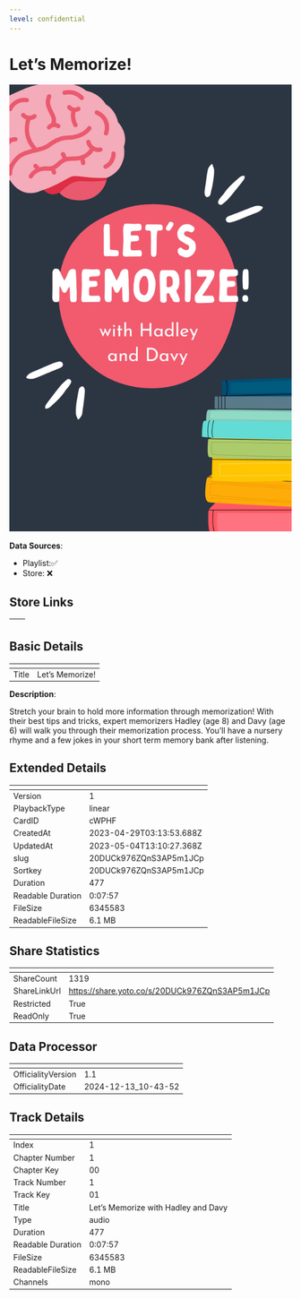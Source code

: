 ```yaml
---
level: confidential
---
```

# Let’s Memorize!

![card_[cWPHF].png](../../img/cards/card_[cWPHF].png)

**Data Sources**: 

- Playlist:✅
- Store: ❌


## Store Links

| <!-- --> | <!-- --> |
| - | - |


## Basic Details

| <!-- --> | <!-- --> |
| - | - |
| Title | Let’s Memorize! |

**Description**:

Stretch your brain to hold more information through memorization! With their best tips and tricks, expert memorizers Hadley (age 8) and Davy (age 6) will walk you through their memorization process. You’ll have a nursery rhyme and a few jokes in your short term memory bank after listening.


## Extended Details

| <!-- --> | <!-- --> |
| - | - |
| Version | 1 |
| PlaybackType | linear |
| CardID | cWPHF |
| CreatedAt | 2023-04-29T03:13:53.688Z |
| UpdatedAt | 2023-05-04T13:10:27.368Z |
| slug | 20DUCk976ZQnS3AP5m1JCp |
| Sortkey | 20DUCk976ZQnS3AP5m1JCp |
| Duration | 477 |
| Readable Duration | 0:07:57 |
| FileSize | 6345583 |
| ReadableFileSize | 6.1 MB |


## Share Statistics

| <!-- --> | <!-- --> |
| - | - |
| ShareCount | 1319 |
| ShareLinkUrl | https://share.yoto.co/s/20DUCk976ZQnS3AP5m1JCp |
| Restricted | True |
| ReadOnly | True |


## Data Processor

| <!-- --> | <!-- --> |
| - | - |
| OfficialityVersion | 1.1
| OfficialityDate | 2024-12-13_10-43-52


## Track Details

| <!-- --> | <!-- --> |
| - | - |
| Index | 1 |
| Chapter Number | 1 |
| Chapter Key | 00 |
| Track Number | 1 |
| Track Key | 01 |
| Title | Let’s Memorize with Hadley and Davy |
| Type | audio |
| Duration | 477 |
| Readable Duration | 0:07:57 |
| FileSize | 6345583 |
| ReadableFileSize | 6.1 MB |
| Channels | mono |

